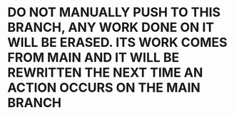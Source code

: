 # DO NOT MANUALLY PUSH TO THIS BRANCH, ANY WORK DONE ON IT WILL BE ERASED. ITS WORK COMES FROM MAIN AND IT WILL BE REWRITTEN THE NEXT TIME AN ACTION OCCURS ON THE MAIN BRANCH
